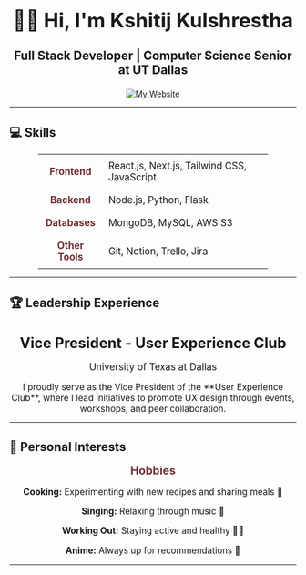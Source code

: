 <div align="center">
  <h1 style="font-size: 2.5em;">👋🏽 Hi, I'm <b>Kshitij Kulshrestha</b></h1>
  <h3 style="font-size: 1.5em;">Full Stack Developer | Computer Science Senior at UT Dallas</h3>
  <a href="https://kshitijkulshrestha.me/">
    <img src="https://img.shields.io/badge/-My%20Website?style=for-the-badge&logo=vercel&logoColor=white" alt="My Website">
  </a>
</div>

---

## 💻 **Skills**

<div align="center">
  <table style="width: 80%; margin: auto; border-collapse: collapse; font-size: 1.2em;">
    <tr>
      <td align="center" style="padding: 10px; font-weight: bold; color: #722F37;">Frontend</td>
      <td style="padding: 10px;">React.js, Next.js, Tailwind CSS, JavaScript</td>
    </tr>
    <tr>
      <td align="center" style="padding: 10px; font-weight: bold; color: #722F37;">Backend</td>
      <td style="padding: 10px;">Node.js, Python, Flask</td>
    </tr>
    <tr>
      <td align="center" style="padding: 10px; font-weight: bold; color: #722F37;">Databases</td>
      <td style="padding: 10px;">MongoDB, MySQL, AWS S3</td>
    </tr>
    <tr>
      <td align="center" style="padding: 10px; font-weight: bold; color: #722F37;">Other Tools</td>
      <td style="padding: 10px;">Git, Notion, Trello, Jira</td>
    </tr>
  </table>
</div>

---

## 🏆 **Leadership Experience**

<div align="center">
  <h3 style=": #722F37; font-size: 1.8em; margin-bottom: 5px;">Vice President - User Experience Club</h3>
  <p style="font-size: 1.2em;">University of Texas at Dallas</p>
</div>

<div style="text-align: center; font-size: 1.1em;">
  I proudly serve as the Vice President of the **User Experience Club**, where I lead initiatives to promote UX design through events, workshops, and peer collaboration.
</div>

---

## 🎨 **Personal Interests**

<div align="center" style="font-size: 1.4em; color: #722F37; font-weight: bold; margin-bottom: 10px;">
  Hobbies
</div>

<div align="center" style="font-size: 1.1em;">
  <p><strong>Cooking:</strong> Experimenting with new recipes and sharing meals 🍳</p>
  <p><strong>Singing:</strong> Relaxing through music 🎵</p>
  <p><strong>Working Out:</strong> Staying active and healthy 🏋️‍♂️</p>
  <p><strong>Anime:</strong> Always up for recommendations 🎥</p>
</div>

---
